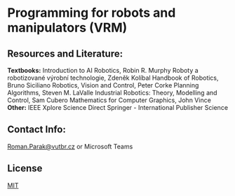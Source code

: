 # Programming for robots and manipulators (VRM)

## Resources and Literature:
**Textbooks:**
Introduction to AI Robotics, Robin R. Murphy
Roboty a robotizované výrobní technologie, Zdeněk Kolíbal
Handbook of Robotics, Bruno Siciliano
Robotics, Vision and Control, Peter Corke
Planning Algorithms, Steven M. LaValle
Industrial Robotics: Theory, Modelling and Control, Sam Cubero
Mathematics for Computer Graphics, John Vince
**Other:**
IEEE Xplore
Science Direct
Springer - International Publisher Science

## Contact Info:
Roman.Parak@vutbr.cz or Microsoft Teams

## License
[MIT](https://choosealicense.com/licenses/mit/)
